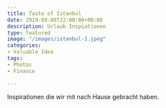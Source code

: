 ```yaml
---
title: Taste of Istanbul
date: 2019-09-08T22:00:00+00:00
description: Urlaub Inspiationen
type: featured
image: "/images/istanbul-1.jpeg"
categories:
- Valuable Idea
tags:
- Photos
- Finance

---
```

Inspirationen die wir mit nach Hause gebracht haben.